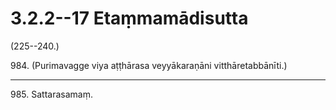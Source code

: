 # 3.2.2--17 Etaṃmamādisutta

(225--240.)

984\. (Purimavagge viya aṭṭhārasa veyyākaraṇāni vitthāretabbānīti.)

---

985\. Sattarasamaṃ.

